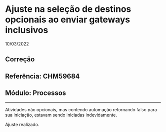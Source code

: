 # Ajuste na seleção de destinos opcionais ao enviar gateways inclusivos
10/03/2022
## Correção
## Referência: CHM59684
## Módulo: Processos
***

Atividades não opcionais, mas contendo automação retornando falso para sua iniciação, estavam sendo iniciadas indevidamente.

Ajuste realizado.